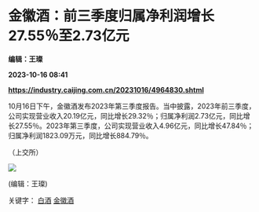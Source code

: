 # 金徽酒：前三季度归属净利润增长27.55％至2.73亿元
**编辑：王璨**

**2023-10-16 08:41**

**https://industry.caijing.com.cn/20231016/4964830.shtml**

10月16日下午，金徽酒发布2023年第三季度报告。当中披露，2023年前三季度，公司实现营业收入20.19亿元，同比增长29.32％；归属净利润2.73亿元，同比增长27.55％。2023年第三季度，公司实现营业收入4.96亿元，同比增长47.84％；归属净利润1823.09万元，同比增长884.79％。

（上交所）

![](https://tx1.cdn.caijing.com.cn/2014-03-27/114048455.jpg)

(编辑：王璨)

关键字： [白酒](https://app.caijing.com.cn/tags.php?tag=%E7%99%BD%E9%85%92 "白酒") [金徽酒](https://app.caijing.com.cn/tags.php?tag=%E9%87%91%E5%BE%BD%E9%85%92 "金徽酒")